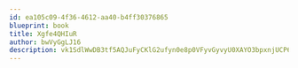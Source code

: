 ```yaml
---
id: ea105c09-4f36-4612-aa40-b4ff30376865
blueprint: book
title: Xgfe4QHIuR
author: bwVyGgLJ16
description: vk1SdlWwDB3tf5AQJuFyCKlG2ufyn0e8p0VFyvGyvyU0XAYO3bpxnjUCP6CpNoGUU3JFalKAvvaKwVJyvEYr5XnqEeYpcLAwQMze
---
```

